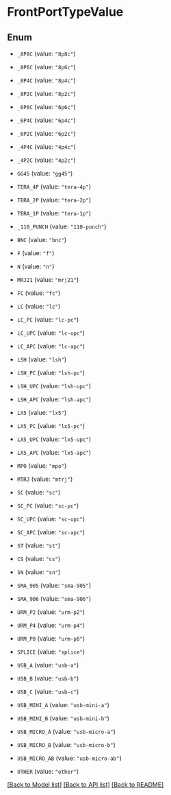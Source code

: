 # FrontPortTypeValue

## Enum


* `_8P8C` (value: `"8p8c"`)

* `_8P6C` (value: `"8p6c"`)

* `_8P4C` (value: `"8p4c"`)

* `_8P2C` (value: `"8p2c"`)

* `_6P6C` (value: `"6p6c"`)

* `_6P4C` (value: `"6p4c"`)

* `_6P2C` (value: `"6p2c"`)

* `_4P4C` (value: `"4p4c"`)

* `_4P2C` (value: `"4p2c"`)

* `GG45` (value: `"gg45"`)

* `TERA_4P` (value: `"tera-4p"`)

* `TERA_2P` (value: `"tera-2p"`)

* `TERA_1P` (value: `"tera-1p"`)

* `_110_PUNCH` (value: `"110-punch"`)

* `BNC` (value: `"bnc"`)

* `F` (value: `"f"`)

* `N` (value: `"n"`)

* `MRJ21` (value: `"mrj21"`)

* `FC` (value: `"fc"`)

* `LC` (value: `"lc"`)

* `LC_PC` (value: `"lc-pc"`)

* `LC_UPC` (value: `"lc-upc"`)

* `LC_APC` (value: `"lc-apc"`)

* `LSH` (value: `"lsh"`)

* `LSH_PC` (value: `"lsh-pc"`)

* `LSH_UPC` (value: `"lsh-upc"`)

* `LSH_APC` (value: `"lsh-apc"`)

* `LX5` (value: `"lx5"`)

* `LX5_PC` (value: `"lx5-pc"`)

* `LX5_UPC` (value: `"lx5-upc"`)

* `LX5_APC` (value: `"lx5-apc"`)

* `MPO` (value: `"mpo"`)

* `MTRJ` (value: `"mtrj"`)

* `SC` (value: `"sc"`)

* `SC_PC` (value: `"sc-pc"`)

* `SC_UPC` (value: `"sc-upc"`)

* `SC_APC` (value: `"sc-apc"`)

* `ST` (value: `"st"`)

* `CS` (value: `"cs"`)

* `SN` (value: `"sn"`)

* `SMA_905` (value: `"sma-905"`)

* `SMA_906` (value: `"sma-906"`)

* `URM_P2` (value: `"urm-p2"`)

* `URM_P4` (value: `"urm-p4"`)

* `URM_P8` (value: `"urm-p8"`)

* `SPLICE` (value: `"splice"`)

* `USB_A` (value: `"usb-a"`)

* `USB_B` (value: `"usb-b"`)

* `USB_C` (value: `"usb-c"`)

* `USB_MINI_A` (value: `"usb-mini-a"`)

* `USB_MINI_B` (value: `"usb-mini-b"`)

* `USB_MICRO_A` (value: `"usb-micro-a"`)

* `USB_MICRO_B` (value: `"usb-micro-b"`)

* `USB_MICRO_AB` (value: `"usb-micro-ab"`)

* `OTHER` (value: `"other"`)


[[Back to Model list]](../README.md#documentation-for-models) [[Back to API list]](../README.md#documentation-for-api-endpoints) [[Back to README]](../README.md)


